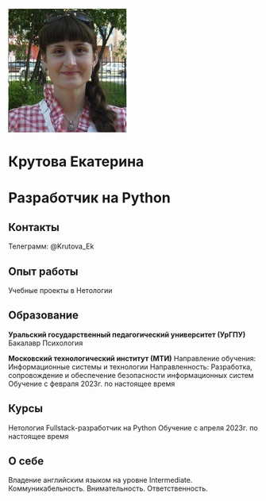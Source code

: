
![Фотография](/foto/foto_1.jpg)



# Крутова Екатерина
# Разработчик на Python

## Контакты
Телеграмм: @Krutova_Ek

## Опыт работы
Учебные проекты в Нетологии

## Образование
**Уральский государственный педагогический университет (УрГПУ)** Бакалавр Психология

**Московский технологический институт (МТИ)** 
Направление обучения:
Информационные системы и технологии
Направленность:
Разработка, сопровождение и обеспечение безопасности информационных систем
Обучение с февраля 2023г. по настоящее время

## Курсы
Нетология Fullstack-разработчик на Python
Обучение с апреля 2023г. по настоящее время

## О себе

Владение английским языком на уровне Intermediate. Коммуникабельность. Внимательность. Ответственность. 


